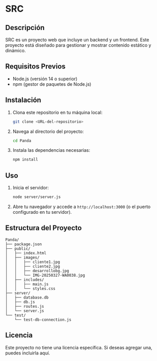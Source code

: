 # SRC

## Descripción
SRC es un proyecto web que incluye un backend y un frontend. Este proyecto está diseñado para gestionar y mostrar contenido estático y dinámico.

## Requisitos Previos
- Node.js (versión 14 o superior)
- npm (gestor de paquetes de Node.js)

## Instalación
1. Clona este repositorio en tu máquina local:
   ```bash
   git clone <URL-del-repositorio>
   ```
2. Navega al directorio del proyecto:
   ```bash
   cd Panda
   ```
3. Instala las dependencias necesarias:
   ```bash
   npm install
   ```

## Uso
1. Inicia el servidor:
   ```bash
   node server/server.js
   ```
2. Abre tu navegador y accede a `http://localhost:3000` (o el puerto configurado en tu servidor).

## Estructura del Proyecto
```
Panda/
├── package.json
├── public/
│   ├── index.html
│   ├── images/
│   │   ├── cliente1.jpg
│   │   ├── cliente2.jpg
│   │   ├── desarrollobg.jpg
│   │   └── IMG-20250327-WA0038.jpg
│   ├── includes/
│   │   ├── main.js
│   │   └── styles.css
├── server/
│   ├── database.db
│   ├── db.js
│   ├── routes.js
│   └── server.js
└── test/
    └── test-db-connection.js
```

## Licencia
Este proyecto no tiene una licencia específica. Si deseas agregar una, puedes incluirla aquí.
